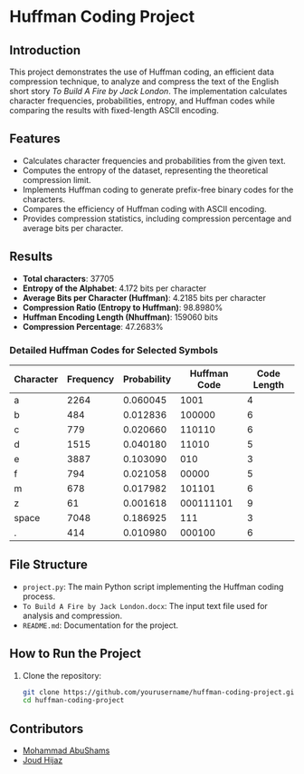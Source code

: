 # Huffman Coding Project

## Introduction
This project demonstrates the use of Huffman coding, an efficient data compression technique, to analyze and compress the text of the English short story *To Build A Fire by Jack London*. The implementation calculates character frequencies, probabilities, entropy, and Huffman codes while comparing the results with fixed-length ASCII encoding.

## Features
- Calculates character frequencies and probabilities from the given text.
- Computes the entropy of the dataset, representing the theoretical compression limit.
- Implements Huffman coding to generate prefix-free binary codes for the characters.
- Compares the efficiency of Huffman coding with ASCII encoding.
- Provides compression statistics, including compression percentage and average bits per character.

## Results
- **Total characters**: 37705
- **Entropy of the Alphabet**: 4.172 bits per character
- **Average Bits per Character (Huffman)**: 4.2185 bits per character
- **Compression Ratio (Entropy to Huffman)**: 98.8980%
- **Huffman Encoding Length (Nhuffman)**: 159060 bits
- **Compression Percentage**: 47.2683%

### Detailed Huffman Codes for Selected Symbols
| Character | Frequency | Probability | Huffman Code | Code Length |
|-----------|-----------|-------------|--------------|-------------|
| a         | 2264      | 0.060045    | 1001         | 4           |
| b         | 484       | 0.012836    | 100000       | 6           |
| c         | 779       | 0.020660    | 110110       | 6           |
| d         | 1515      | 0.040180    | 11010        | 5           |
| e         | 3887      | 0.103090    | 010          | 3           |
| f         | 794       | 0.021058    | 00000        | 5           |
| m         | 678       | 0.017982    | 101101       | 6           |
| z         | 61        | 0.001618    | 000111101    | 9           |
| space     | 7048      | 0.186925    | 111          | 3           |
| .         | 414       | 0.010980    | 000100       | 6           |

## File Structure
- `project.py`: The main Python script implementing the Huffman coding process.
- `To Build A Fire by Jack London.docx`: The input text file used for analysis and compression.
- `README.md`: Documentation for the project.

## How to Run the Project
1. Clone the repository:
   ```bash
   git clone https://github.com/yourusername/huffman-coding-project.git
   cd huffman-coding-project

## Contributors

- [Mohammad AbuShams](https://github.com/MohammadAbuShams)
- [Joud Hijaz](https://github.com/JoudHijaz)
